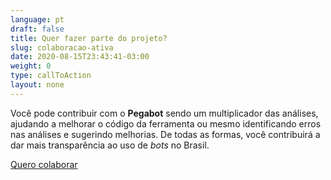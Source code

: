```yaml
---
language: pt
draft: false
title: Quer fazer parte do projeto?
slug: colaboracao-ativa
date: 2020-08-15T23:43:41-03:00
weight: 0
type: callToAction
layout: none
---
```

Você pode contribuir com o **Pegabot** sendo um multiplicador das análises, ajudando a melhorar o código da ferramenta ou mesmo identificando erros nas análises e sugerindo melhorias. De todas as formas, você contribuirá a dar mais transparência ao uso de _bots_ no Brasil.

[Quero colaborar](/colaborar)
